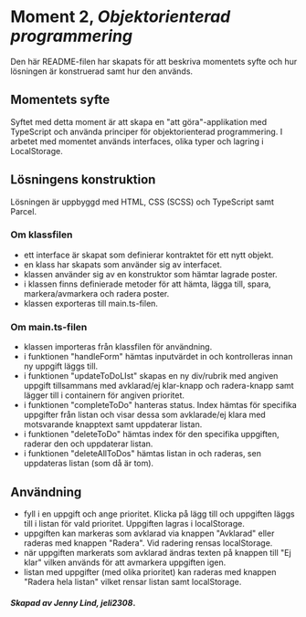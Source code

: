 # Moment 2, _Objektorienterad programmering_
Den här README-filen har skapats för att beskriva momentets syfte och hur lösningen är konstruerad samt hur den används. 

## Momentets syfte

Syftet med detta moment är att skapa en "att göra"-applikation med TypeScript och använda principer för objektorienterad programmering. I arbetet med momentet används interfaces, olika typer och lagring i LocalStorage.

## Lösningens konstruktion

Lösningen är uppbyggd med HTML, CSS (SCSS) och TypeScript samt Parcel.

### Om klassfilen
- ett interface är skapat som definierar kontraktet för ett nytt objekt.
- en klass har skapats som använder sig av interfacet.
- klassen använder sig av en konstruktor som hämtar lagrade poster.
- i klassen finns definierade metoder för att hämta, lägga till, spara, markera/avmarkera och radera poster.
- klassen exporteras till main.ts-filen.

### Om main.ts-filen
- klassen importeras från klassfilen för användning.
- i funktionen "handleForm" hämtas inputvärdet in och kontrolleras innan ny uppgift läggs till.
- i funktionen "updateToDoLIst" skapas en ny div/rubrik med angiven uppgift tillsammans med avklarad/ej klar-knapp och radera-knapp samt lägger till i containern för angiven prioritet.
- i funktionen "completeToDo" hanteras status. Index hämtas för specifika uppgifter från listan och visar dessa som avklarade/ej klara med motsvarande knapptext samt uppdaterar listan.
- i funktionen "deleteToDo" hämtas index för den specifika uppgiften, raderar den och uppdaterar listan.
- i funktionen "deleteAllToDos" hämtas listan in och raderas, sen uppdateras listan (som då är tom).

## Användning

- fyll i en uppgift och ange prioritet. Klicka på lägg till och uppgiften läggs till i listan för vald prioritet. Uppgiften lagras i localStorage.
- uppgiften kan markeras som avklarad via knappen "Avklarad" eller raderas med knappen "Radera". Vid radering rensas localStorage.
- när uppgiften markerats som avklarad ändras texten på knappen till "Ej klar" vilken används för att avmarkera uppgiften igen.
- listan med uppgifter (med olika prioritet) kan raderas med knappen "Radera hela listan" vilket rensar listan samt localStorage.

#### _Skapad av Jenny Lind, jeli2308_.